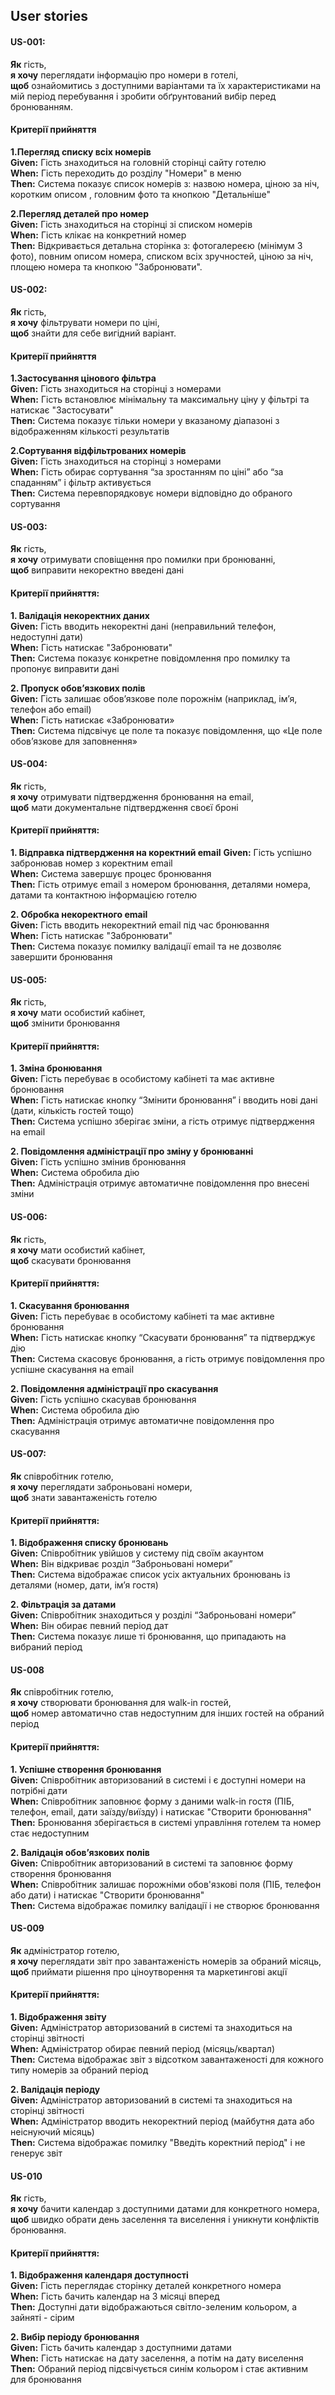 ## User stories

#### US-001:  
**Як** гість,  
**я хочу** переглядати інформацію про номери в готелі,  
**щоб**  ознайомитись з доступними варіантами та їх характеристиками на мій період перебування і зробити обґрунтований вибір перед бронюванням.  

#### Критерії прийняття   
**1.Перегляд списку всіх номерів**     
**Given:** Гість знаходиться на головній сторінці сайту готелю   
**When:** Гість переходить до розділу "Номери" в меню     
**Then:** Система показує список номерів з: назвою номера, ціною за ніч, коротким описом , головним фото та кнопкою "Детальніше"  

**2.Перегляд деталей про номер**  
**Given:** Гість знаходиться на сторінці зі списком номерів  
**When:** Гість клікає на конкретний номер  
**Then:** Відкривається детальна сторінка з: фотогалереєю (мінімум 3 фото), повним описом номера, списком всіх зручностей, ціною за ніч, площею номера та кнопкою "Забронювати".  



#### US-002:   
**Як** гість,  
**я хочу** фільтрувати номери по ціні,   
**щоб** знайти для себе вигідний варіант. 

#### Критерії прийняття   
**1.Застосування цінового фільтра**  
**Given:** Гість знаходиться на сторінці з номерами    
**When:** Гість встановлює мінімальну та максимальну ціну у фільтрі та натискає "Застосувати"   
**Then:** Система показує тільки номери у вказаному діапазоні з відображенням кількості результатів   

**2.Сортування відфільтрованих номерів**  
**Given:** Гість знаходиться на сторінці з номерами   
**When:** Гість обирає сортування “за зростанням по ціні” або “за спаданням” і фільтр активується  
**Then:** Система перевпорядковує номери відповідно до обраного сортування   



#### US-003: 
**Як** гість,  
**я хочу** отримувати сповіщення про помилки при бронюванні,  
**щоб** виправити некоректно введені дані

#### Критерії прийняття:
**1. Валідація некоректних даних**  
**Given:** Гість вводить некоректні дані (неправильний телефон, недоступні дати)  
**When:** Гість натискає "Забронювати"  
**Then:** Система показує конкретне повідомлення про помилку та пропонує виправити дані  

**2. Пропуск обов’язкових полів**  
**Given:** Гість залишає обов’язкове поле порожнім (наприклад, ім’я, телефон або email)  
**When:** Гість натискає «Забронювати»  
**Then:** Система підсвічує це поле та показує повідомлення, що «Це поле обов’язкове для заповнення»



#### US-004:
**Як** гість,  
**я хочу** отримувати підтвердження бронювання на email,  
**щоб** мати документальне підтвердження своєї броні

#### Критерії прийняття:  
**1. Відправка підтвердження на коректний email**
**Given:** Гість успішно забронював номер з коректним email  
**When:** Система завершує процес бронювання  
**Then:** Гість отримує email з номером бронювання, деталями номера, датами та контактною інформацією готелю

**2. Обробка некоректного email**  
**Given:** Гість вводить некоректний email під час бронювання  
**When:** Гість натискає "Забронювати"  
**Then:** Система показує помилку валідації email та не дозволяє завершити бронювання




#### US-005:
**Як**  гість,<br>
**я хочу** мати особистий кабінет,<br> 
**щоб** змінити бронювання<br>

#### Критерії прийняття:<br>
**1. Зміна бронювання**<br>
**Given:** Гість перебуває в особистому кабінеті та має активне бронювання<br>
**When:** Гість натискає кнопку “Змінити бронювання” і вводить нові дані (дати, кількість гостей тощо)<br>
**Then:** Система успішно зберігає зміни, а гість отримує підтвердження на email<br>

**2. Повідомлення адміністрації про зміну у бронюванні**<br>
**Given:** Гість успішно змінив бронювання<br>
**When:** Система обробила дію<br>
**Then:** Адміністрація отримує автоматичне повідомлення про внесені зміни



#### US-006:
**Як**  гість,<br>
**я хочу** мати особистий кабінет, <br>
**щоб** скасувати бронювання<br>

#### Критерії прийняття:<br>
**1. Скасування бронювання**<br>
**Given:** Гість перебуває в особистому кабінеті та має активне бронювання<br>
**When:** Гість натискає кнопку “Скасувати бронювання” та підтверджує дію<br>
**Then:** Система скасовує бронювання, а гість отримує повідомлення про успішне скасування на email<br>

**2. Повідомлення адміністрації про скасування**<br>
**Given:** Гість успішно скасував бронювання<br>
**When:** Система обробила дію<br>
**Then:** Адміністрація отримує автоматичне повідомлення про скасування



#### US-007:
**Як**  співробітник готелю, <br>
**я хочу** переглядати заброньовані номери, <br>
**щоб** знати завантаженість готелю<br>

#### Критерії прийняття:<br>

**1. Відображення списку бронювань**<br>
**Given:** Співробітник увійшов у систему під своїм акаунтом<br>
**When:** Він відкриває розділ “Заброньовані номери”<br>
**Then:** Система відображає список усіх актуальних бронювань із деталями (номер, дати, ім’я гостя)<br>

**2. Фільтрація за датами**<br>
**Given:** Співробітник знаходиться у розділі “Заброньовані номери”<br>
**When:** Він обирає певний період дат<br>
**Then:** Система показує лише ті бронювання, що припадають на вибраний період

#### US-008 
**Як** співробітник готелю, <br>
**я хочу**  створювати бронювання для walk-in гостей, <br>
**щоб** номер автоматично став недоступним для інших гостей на обраний період <br>

#### Критерії прийняття:

**1. Успішне створення бронювання** <br>
**Given:** Співробітник авторизований в системі і є доступні номери на потрібні дати <br>
**When:** Співробітник заповнює форму з даними walk-in гостя (ПІБ, телефон, email, дати заїзду/виїзду) і натискає "Створити бронювання"	<br>
**Then:** Бронювання зберігається в системі управління готелем та номер стає недоступним

**2. Валідація обов’язкових полів** <br>
**Given:** Співробітник авторизований в системі та заповнює форму створення бронювання <br>
**When:** Співробітник залишає порожніми обов'язкові поля (ПІБ, телефон або дати) і натискає "Створити бронювання" <br>
**Then:** Система відображає помилку валідації і не створює бронювання

#### US-009 
**Як** адміністратор готелю, <br>
**я хочу** переглядати звіт про завантаженість номерів за обраний місяць, <br>
**щоб** приймати рішення про ціноутворення та маркетингові акції

#### Критерії прийняття:

**1. Відображення звіту** <br>
**Given:** Адміністратор авторизований в системі та знаходиться на сторінці звітності <br>
**When:** Адміністратор обирає певний період (місяць/квартал) <br>
**Then:** Система відображає звіт з відсотком завантаженості для кожного типу номерів за обраний період

**2. Валідація періоду** <br>
**Given:** Адміністратор авторизований в системі та знаходиться на сторінці звітності <br>
**When:** Адміністратор вводить некоректний період (майбутня дата або неіснуючий місяць) <br>
**Then:** Система відображає помилку "Введіть коректний період" і не генерує звіт

#### US-010 
**Як** гість, <br>
**я хочу** бачити календар з доступними датами для конкретного номера, <br>
**щоб** швидко обрати день заселення та виселення і уникнути
конфліктів бронювання. 

#### Критерії прийняття:
**1. Відображення календаря доступності** <br>
**Given:** Гість переглядає сторінку деталей конкретного номера <br>
**When:** Гість бачить календар на 3 місяці вперед <br>
**Then:** Доступні дати відображаються світло-зеленим кольором, а зайняті - сірим

**2. Вибір періоду бронювання** <br>
**Given:** Гість бачить календар з доступними датами <br>
**When:** Гість натискає на дату заселення, а потім на дату виселення <br>
**Then:** Обраний період підсвічується синім кольором і стає активним для бронювання
